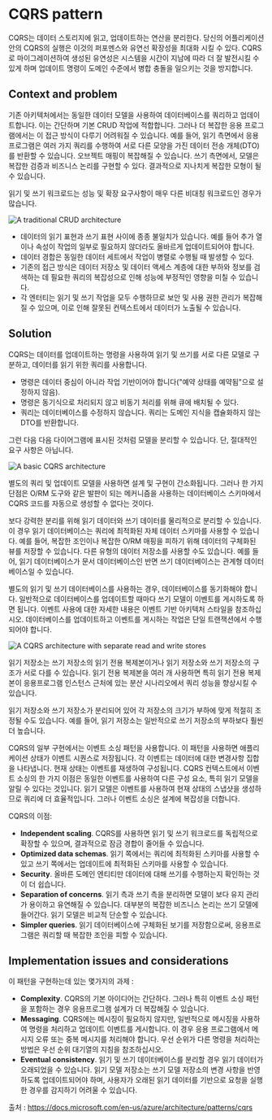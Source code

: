 # CQRS pattern

CQRS는 데이터 스토리지에 읽고, 업데이트하는 연산을 분리한다. 당신의 어플리케이션안의 CQRS의 실행은 이것의 퍼포멘스와 유연선 확장성을 최대화 시킬 수 있다. CQRS로 마이그레이션하여 생성된 유연성은 시스템을 시간이 지남에 따라 더 잘 발전시킬 수 있게 하며 업데이트 명령이 도메인 수준에서 병합 충돌을 일으키는 것을 방지합니다.

## Context and problem

기존 아키텍처에서는 동일한 데이터 모델을 사용하여 데이터베이스를 쿼리하고 업데이트합니다. 이는 간단하며 기본 CRUD 작업에 적합합니다. 그러나 더 복잡한 응용 프로그램에서는 이 접근 방식이 다루기 어려워질 수 있습니다. 예를 들어, 읽기 측면에서 응용 프로그램은 여러 가지 쿼리를 수행하여 서로 다른 모양을 가진 데이터 전송 개체(DTO)를 반환할 수 있습니다. 오브젝트 매핑이 복잡해질 수 있습니다. 쓰기 측면에서, 모델은 복잡한 검증과 비즈니스 논리를 구현할 수 있다. 결과적으로 지나치게 복잡한 모형이 될 수 있습니다.

읽기 및 쓰기 워크로드는 성능 및 확장 요구사항이 매우 다른 비대칭 워크로드인 경우가 많습니다.

![A traditional CRUD architecture](https://docs.microsoft.com/en-us/azure/architecture/patterns/_images/command-and-query-responsibility-segregation-cqrs-tradition-crud.png)

- 데이터의 읽기 표현과 쓰기 표현 사이에 종종 불일치가 있습니다. 예를 들어 추가 열이나 속성이 작업의 일부로 필요하지 않더라도 올바르게 업데이트되어야 합니다.
- 데이터 경합은 동일한 데이터 세트에서 작업이 병렬로 수행될 때 발생할 수 있다.
- 기존의 접근 방식은 데이터 저장소 및 데이터 액세스 계층에 대한 부하와 정보를 검색하는 데 필요한 쿼리의 복잡성으로 인해 성능에 부정적인 영향을 미칠 수 있습니다.
- 각 엔터티는 읽기 및 쓰기 작업을 모두 수행하므로 보안 및 사용 권한 관리가 복잡해질 수 있으며, 이로 인해 잘못된 컨텍스트에서 데이터가 노출될 수 있습니다.

## Solution

CQRS는 데이터를 업데이트하는 명령을 사용하여 읽기 및 쓰기를 서로 다른 모델로 구분하고, 데이터를 읽기 위한 쿼리를 사용합니다.

- 명령은 데이터 중심이 아니라 작업 기반이어야 합니다("예약 상태를 예약됨"으로 설정하지 않음).
- 명령은 동기식으로 처리되지 않고 비동기 처리를 위해 큐에 배치될 수 있다.
- 쿼리는 데이터베이스를 수정하지 않습니다. 쿼리는 도메인 지식을 캡슐화하지 않는 DTO를 반환합니다.

그런 다음 다음 다이어그램에 표시된 것처럼 모델을 분리할 수 있습니다. 단, 절대적인 요구 사항은 아닙니다.

![A basic CQRS architecture](https://docs.microsoft.com/en-us/azure/architecture/patterns/_images/command-and-query-responsibility-segregation-cqrs-basic.png)

별도의 쿼리 및 업데이트 모델을 사용하면 설계 및 구현이 간소화됩니다. 그러나 한 가지 단점은 O/RM 도구와 같은 발판이 되는 메커니즘을 사용하는 데이터베이스 스키마에서 CQRS 코드를 자동으로 생성할 수 없다는 것이다.

보다 강력한 분리를 위해 읽기 데이터와 쓰기 데이터를 물리적으로 분리할 수 있습니다. 이 경우 읽기 데이터베이스는 쿼리에 최적화된 자체 데이터 스키마를 사용할 수 있습니다. 예를 들어, 복잡한 조인이나 복잡한 O/RM 매핑을 피하기 위해 데이터의 구체화된 뷰를 저장할 수 있습니다. 다른 유형의 데이터 저장소를 사용할 수도 있습니다. 예를 들어, 읽기 데이터베이스가 문서 데이터베이스인 반면 쓰기 데이터베이스는 관계형 데이터베이스일 수 있습니다.

별도의 읽기 및 쓰기 데이터베이스를 사용하는 경우, 데이터베이스를 동기화해야 합니다. 일반적으로 데이터베이스를 업데이트할 때마다 쓰기 모델이 이벤트를 게시하도록 하면 됩니다. 이벤트 사용에 대한 자세한 내용은 이벤트 기반 아키텍처 스타일을 참조하십시오. 데이터베이스를 업데이트하고 이벤트를 게시하는 작업은 단일 트랜잭션에서 수행되어야 합니다.

![A CQRS architecture with separate read and write stores](https://docs.microsoft.com/en-us/azure/architecture/patterns/_images/command-and-query-responsibility-segregation-cqrs-separate-stores.png)

읽기 저장소는 쓰기 저장소의 읽기 전용 복제본이거나 읽기 저장소와 쓰기 저장소의 구조가 서로 다를 수 있습니다. 읽기 전용 복제본을 여러 개 사용하면 특히 읽기 전용 복제본이 응용프로그램 인스턴스 근처에 있는 분산 시나리오에서 쿼리 성능을 향상시킬 수 있습니다.

읽기 저장소와 쓰기 저장소가 분리되어 있어 각 저장소의 크기가 부하에 맞게 적절히 조정될 수도 있습니다. 예를 들어, 읽기 저장소는 일반적으로 쓰기 저장소의 부하보다 훨씬 더 높습니다.

CQRS의 일부 구현에서는 이벤트 소싱 패턴을 사용합니다. 이 패턴을 사용하면 애플리케이션 상태가 이벤트 시퀀스로 저장됩니다. 각 이벤트는 데이터에 대한 변경사항 집합을 나타냅니다. 현재 상태는 이벤트를 재생하여 구성됩니다. CQRS 컨텍스트에서 이벤트 소싱의 한 가지 이점은 동일한 이벤트를 사용하여 다른 구성 요소, 특히 읽기 모델을 알릴 수 있다는 것입니다. 읽기 모델은 이벤트를 사용하여 현재 상태의 스냅샷을 생성하므로 쿼리에 더 효율적입니다. 그러나 이벤트 소싱은 설계에 복잡성을 더합니다.

CQRS의 이점:

- **Independent scaling**. CQRS를 사용하면 읽기 및 쓰기 워크로드를 독립적으로 확장할 수 있으며, 결과적으로 잠금 경합이 줄어들 수 있습니다.
- **Optimized data schemas**. 읽기 쪽에서는 쿼리에 최적화된 스키마를 사용할 수 있고 쓰기 쪽에서는 업데이트에 최적화된 스키마를 사용할 수 있습니다.
- **Security**. 올바른 도메인 엔티티만 데이터에 대해 쓰기를 수행하는지 확인하는 것이 더 쉽습니다.
- **Separation of concerns**. 읽기 측과 쓰기 측을 분리하면 모델이 보다 유지 관리가 용이하고 유연해질 수 있습니다. 대부분의 복잡한 비즈니스 논리는 쓰기 모델에 들어간다. 읽기 모델은 비교적 단순할 수 있습니다.
- **Simpler queries**. 읽기 데이터베이스에 구체화된 보기를 저장함으로써, 응용프로그램은 쿼리할 때 복잡한 조인을 피할 수 있습니다.



## Implementation issues and considerations

이 패턴을 구현하는데 있는 몇가지의 과제 :

- **Complexity**. CQRS의 기본 아이디어는 간단하다. 그러나 특히 이벤트 소싱 패턴을 포함하는 경우 응용프로그램 설계가 더 복잡해질 수 있습니다.
- **Messaging**. CQRS에는 메시징이 필요하지 않지만, 일반적으로 메시징을 사용하여 명령을 처리하고 업데이트 이벤트를 게시합니다. 이 경우 응용 프로그램에서 메시지 오류 또는 중복 메시지를 처리해야 합니다. 우선 순위가 다른 명령을 처리하는 방법은 우선 순위 대기열의 지침을 참조하십시오.
- **Eventual consistency**. 읽기 및 쓰기 데이터베이스를 분리할 경우 읽기 데이터가 오래되었을 수 있습니다. 읽기 모델 저장소는 쓰기 모델 저장소의 변경 사항을 반영하도록 업데이트되어야 하며, 사용자가 오래된 읽기 데이터를 기반으로 요청을 실행한 경우를 감지하기 어려울 수 있습니다.



출처 : https://docs.microsoft.com/en-us/azure/architecture/patterns/cqrs